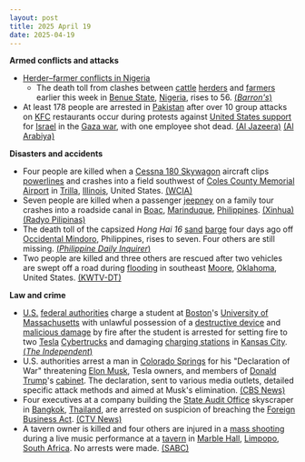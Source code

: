 ```yaml
---
layout: post
title: 2025 April 19
date: 2025-04-19
---
```



**Armed conflicts and attacks**

* [Herder–farmer conflicts in Nigeria](https://en.wikipedia.org/wiki/Herder%E2%80%93farmer_conflicts_in_Nigeria "Herder–farmer conflicts in Nigeria")
  + The death toll from clashes between [cattle](https://en.wikipedia.org/wiki/Cattle "Cattle") [herders](https://en.wikipedia.org/wiki/Herder "Herder") and [farmers](https://en.wikipedia.org/wiki/Farmer "Farmer") earlier this week in [Benue State](https://en.wikipedia.org/wiki/Benue_State "Benue State"), [Nigeria](https://en.wikipedia.org/wiki/Nigeria "Nigeria"), rises to 56. [(*Barron's*)](https://www.barrons.com/news/gunmen-kill-dozens-in-central-nigeria-ac37657e)
* At least 178 people are arrested in [Pakistan](https://en.wikipedia.org/wiki/Pakistan "Pakistan") after over 10 group attacks on [KFC](https://en.wikipedia.org/wiki/KFC "KFC") restaurants occur during protests against [United States support](https://en.wikipedia.org/wiki/United_States_support_for_Israel_in_the_Gaza_war "United States support for Israel in the Gaza war") for [Israel](https://en.wikipedia.org/wiki/Israel "Israel") in the [Gaza war](https://en.wikipedia.org/wiki/Gaza_war "Gaza war"), with one employee shot dead. [(Al Jazeera)](https://www.aljazeera.com/news/2025/4/19/over-170-arrested-for-attacks-on-pakistan-kfc-outlets-in-gaza-war-protests) [(Al Arabiya)](https://english.alarabiya.net/News/world/2025/04/19/pakistan-police-arrest-160-people-over-several-israel-linked-boycott-attacks-on-kfc)

**Disasters and accidents**

* Four people are killed when a [Cessna 180 Skywagon](https://en.wikipedia.org/wiki/Cessna_180_Skywagon "Cessna 180 Skywagon") aircraft clips [powerlines](https://en.wikipedia.org/wiki/Overhead_powerline "Overhead powerline") and crashes into a field southwest of [Coles County Memorial Airport](https://en.wikipedia.org/wiki/Coles_County_Memorial_Airport "Coles County Memorial Airport") in [Trilla](https://en.wikipedia.org/wiki/Trilla%2C_Illinois "Trilla, Illinois"), [Illinois](https://en.wikipedia.org/wiki/Illinois "Illinois"), United States. [(WCIA)](https://www.wcia.com/news/agencies-on-scene-at-single-engine-plane-crash-in-cumberland-co/)
* Seven people are killed when a passenger [jeepney](https://en.wikipedia.org/wiki/Jeepney "Jeepney") on a family tour crashes into a roadside canal in [Boac](https://en.wikipedia.org/wiki/Boac%2C_Marinduque "Boac, Marinduque"), [Marinduque](https://en.wikipedia.org/wiki/Marinduque "Marinduque"), [Philippines](https://en.wikipedia.org/wiki/Philippines "Philippines"). [(Xinhua)](https://english.news.cn/20250420/145a89d9de9347c0919484a942802868/c.html) [(Radyo Pilipinas)](https://radyopilipinas.ph/2025/04/nasawing-anim-na-katao-sa-road-accident-sa-bayan-ng-boac-marinduque-nitong-sabado-de-gloria-nadagdagan-ng-isa/)
* The death toll of the capsized *Hong Hai 16* [sand](https://en.wikipedia.org/wiki/Sand "Sand") [barge](https://en.wikipedia.org/wiki/Barge "Barge") four days ago off [Occidental Mindoro](https://en.wikipedia.org/wiki/Occidental_Mindoro "Occidental Mindoro"), Philippines, rises to seven. Four others are still missing. [(*Philippine Daily Inquirer*)](https://newsinfo.inquirer.net/2054159/1-more-body-recovered-from-capsized-sand-vessel-pcg)
* Two people are killed and three others are rescued after two vehicles are swept off a road during [flooding](https://en.wikipedia.org/wiki/Flood "Flood") in southeast [Moore](https://en.wikipedia.org/wiki/Moore%2C_Oklahoma "Moore, Oklahoma"), [Oklahoma](https://en.wikipedia.org/wiki/Oklahoma "Oklahoma"), United States. [(KWTV-DT)](https://www.news9.com/story/68046f27d9530cfcdc8785f6/watch-water-sweeps-truck-under-bridge-in-moore-rescue-crews-respond)

**Law and crime**

* [U.S.](https://en.wikipedia.org/wiki/U.S. "U.S.") [federal authorities](https://en.wikipedia.org/wiki/United_States_Department_of_Justice "United States Department of Justice") charge a student at [Boston](https://en.wikipedia.org/wiki/Boston "Boston")'s [University of Massachusetts](https://en.wikipedia.org/wiki/University_of_Massachusetts "University of Massachusetts") with unlawful possession of a [destructive device](https://en.wikipedia.org/wiki/Destructive_device "Destructive device") and [malicious damage](https://en.wikipedia.org/wiki/Arson "Arson") by fire after the student is arrested for setting fire to two [Tesla](https://en.wikipedia.org/wiki/Tesla%2C_Inc. "Tesla, Inc.") [Cybertrucks](https://en.wikipedia.org/wiki/Cybertruck "Cybertruck") and damaging [charging stations](https://en.wikipedia.org/wiki/Charging_stations "Charging stations") in [Kansas City](https://en.wikipedia.org/wiki/Kansas_City "Kansas City"). [(*The Independent*)](https://www.the-independent.com/news/world/americas/crime/tesla-cybertruck-arson-kansas-city-b2736181.html)
* U.S. authorities arrest a man in [Colorado Springs](https://en.wikipedia.org/wiki/Colorado_Springs "Colorado Springs") for his "Declaration of War" threatening [Elon Musk](https://en.wikipedia.org/wiki/Elon_Musk "Elon Musk"), Tesla owners, and members of [Donald Trump](https://en.wikipedia.org/wiki/Donald_Trump "Donald Trump")'s [cabinet](https://en.wikipedia.org/wiki/Second_cabinet_of_Donald_Trump "Second cabinet of Donald Trump"). The declaration, sent to various media outlets, detailed specific attack methods and aimed at Musk's elimination. [(CBS News)](https://www.cbsnews.com/colorado/news/colorado-man-arrested-war-elon-musk-trump-tesla/)
* Four executives at a company building the [State Audit Office](https://en.wikipedia.org/wiki/State_Audit_Office_%28Thailand%29 "State Audit Office (Thailand)") skyscraper in [Bangkok](https://en.wikipedia.org/wiki/Bangkok "Bangkok"), [Thailand](https://en.wikipedia.org/wiki/Thailand "Thailand"), are arrested on suspicion of breaching the [Foreign Business Act](https://en.wikipedia.org/wiki/Foreign_Business_Act%2C_B.E._2542 "Foreign Business Act, B.E. 2542"). [(CTV News)](https://www.ctvnews.ca/world/article/chinese-executive-linked-to-bangkok-building-collapse-arrested/)
* A tavern owner is killed and four others are injured in a [mass shooting](https://en.wikipedia.org/wiki/Mass_shooting "Mass shooting") during a live music performance at a [tavern](https://en.wikipedia.org/wiki/Tavern "Tavern") in [Marble Hall](https://en.wikipedia.org/wiki/Marble_Hall "Marble Hall"), [Limpopo](https://en.wikipedia.org/wiki/Limpopo "Limpopo"), [South Africa](https://en.wikipedia.org/wiki/South_Africa "South Africa"). No arrests were made. [(SABC)](https://www.sabcnews.com/sabcnews/tavern-owner-shot-dead-four-wounded-at-marble-hall-limpopo/)
